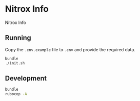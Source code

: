 # Nitrox Info

Nitrox Info

## Running

Copy the `.env.example` file to `.env` and provide the required data.

```sh
bundle
./init.sh
```

## Development

```sh
bundle
rubocop -A
```
